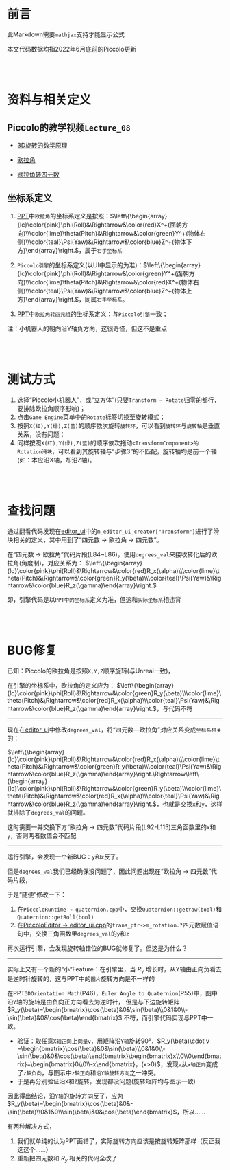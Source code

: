 # 前言
此Markdown需要`mathjax`支持才能显示公式

本文代码数据均指2022年6月底前的Piccolo更新

<br/><br/>

# 资料与相关定义
## Piccolo的教学视频`Lecture_08`

- [3D旋转的数学原理](https://www.bilibili.com/video/BV1jr4y1t7WR/?spm_id_from=333.788&vd_source=23c9b65234255c26883eb1b9d4d9745a&t=2907.0)

- [欧拉角](https://www.bilibili.com/video/BV1jr4y1t7WR/?spm_id_from=333.788&vd_source=23c9b65234255c26883eb1b9d4d9745a&t=3133.0)

- [欧拉角转四元数](https://www.bilibili.com/video/BV1jr4y1t7WR/?spm_id_from=333.788&vd_source=23c9b65234255c26883eb1b9d4d9745a&t=4014.7)

## 坐标系定义

1. [PPT](https://games-1312234642.cos.ap-guangzhou.myqcloud.com/course/GAMES104/GAMES104_Lecture08.pdf)中`欧拉角`的坐标系定义是按照：$\left\{\begin{array}{lc}\color{pink}\phi(Roll)&\Rightarrow&\color{red}X^+(面朝方向)\\\color{lime}\theta(Pitch)&\Rightarrow&\color{green}Y^+(物体右侧)\\\color{teal}\Psi(Yaw)&\Rightarrow&\color{blue}Z^+(物体下方)\end{array}\right.$，属于`右手坐标系`

2. `Piccolo引擎`的坐标系定义(以UI中显示的为准)：$\left\{\begin{array}{lc}\color{pink}\phi(Roll)&\Rightarrow&\color{green}Y^+(面朝方向)\\\color{lime}\theta(Pitch)&\Rightarrow&\color{red}X^+(物体右侧)\\\color{teal}\Psi(Yaw)&\Rightarrow&\color{blue}Z^+(物体上方)\end{array}\right.$，同属`右手坐标系`。

3. [PPT](https://games-1312234642.cos.ap-guangzhou.myqcloud.com/course/GAMES104/GAMES104_Lecture08.pdf)中`欧拉角转四元组`的坐标系定义：与`Piccolo引擎`一致；

注：小机器人的朝向沿Y轴负方向，这很奇怪，但这不是重点

<br/><br/>

# 测试方式
1. 选择“Piccolo小机器人”，或“立方体”(只要`Transform → Rotate`归零的都行，要排除欧拉角顺序影响)；
2. 点击`Game Engine`菜单中的`Rotate`标签切换至旋转模式；
3. 按照`X(红),Y(绿),Z(蓝)`的顺序依次旋转`旋转环`，可以看到`旋转环`与`旋转轴`是垂直关系，没有问题；
4. 同样按照`X(红),Y(绿),Z(蓝)`的顺序依次拖动`<TransformComponent>的Rotation滑块`，可以看到其旋转轴与“步骤3”的不匹配，旋转轴均是前一个轴(如：本应沿X轴，却沿Z轴)。

<br/><br/>

# 查找问题
通过翻看代码发现在[editor_ui](https://github.com/BoomingTech/Piccolo/blob/64c422eff6cba7af7292f567f6bdef3d83d1e55b/engine/source/editor/source/editor_ui.cpp#L84-L115)中的`m_editor_ui_creator["Transform"]`进行了滑块相关的定义，其中用到了“四元数 → 欧拉角 → 四元数”。

在“四元数 → 欧拉角”代码片段(L84~L86)，使用`degrees_val`来接收转化后的欧拉角(角度制)，对应关系为：
$\left\{\begin{array}{lc}\color{pink}\phi(Roll)&\Rightarrow&\color{red}R_x(\alpha)\\\color{lime}\theta(Pitch)&\Rightarrow&\color{green}R_y(\beta)\\\color{teal}\Psi(Yaw)&\Rightarrow&\color{blue}R_z(\gamma)\end{array}\right.$

即，引擎代码是以`PPT中的坐标系`定义为准，但这和`实际坐标系`相违背


<br/><br/>

# BUG修复

已知：Piccolo的欧拉角是按照`X,Y,Z`顺序旋转(与Unreal一致)，

在引擎的坐标系中，欧拉角的定义应为：
$\left\{\begin{array}{lc}\color{pink}\phi(Roll)&\Rightarrow&\color{green}R_y(\beta)\\\color{lime}\theta(Pitch)&\Rightarrow&\color{red}R_x(\alpha)\\\color{teal}\Psi(Yaw)&\Rightarrow&\color{blue}R_z(\gamma)\end{array}\right.$，与代码不符

<hr>

现在在[editor_ui](https://github.com/BoomingTech/Piccolo/blob/64c422eff6cba7af7292f567f6bdef3d83d1e55b/engine/source/editor/source/editor_ui.cpp#L84-L115)中修改`degrees_val`，将“四元数—欧拉角”对应关系变成`坐标系相关`的：

$\left\{\begin{array}{lc}\color{pink}\phi(Roll)&\Rightarrow&\color{red}R_x(\alpha)\\\color{lime}\theta(Pitch)&\Rightarrow&\color{green}R_y(\beta)\\\color{teal}\Psi(Yaw)&\Rightarrow&\color{blue}R_z(\gamma)\end{array}\right.\Rightarrow\left\{\begin{array}{lc}\color{pink}\phi(Roll)&\Rightarrow&\color{green}R_y(\beta)\\\color{lime}\theta(Pitch)&\Rightarrow&\color{red}R_x(\alpha)\\\color{teal}\Psi(Yaw)&\Rightarrow&\color{blue}R_z(\gamma)\end{array}\right.$，也就是交换`x`和`y`，这样就排除了`degrees_val`的问题。

这时需要一并交换下方“欧拉角 → 四元数”代码片段(L92-L115)三角函数里的`x`和`y`，否则两者数值会不匹配

<hr>

运行引擎，会发现一个新BUG：`y`和`z`反了。

但是`degrees_val`我们已经确保没问题了，因此问题出现在“欧拉角 → 四元数”代码片段，

于是“随便”修改一下：

1. 在`PiccoloRuntime → quaternion.cpp`中，交换`Quaternion::getYaw(bool)`和`Quaternion::getRoll(bool)`
2. 在[PiccoloEditor → editor_ui.cpp](https://github.com/BoomingTech/Piccolo/blob/64c422eff6cba7af7292f567f6bdef3d83d1e55b/engine/source/editor/source/editor_ui.cpp#L84-L115)的`trans_ptr->m_rotation.?`四元数赋值语句中，交换三角函数里`degrees_val`的`y`和`z`

再次运行引擎，会发现旋转轴错位的BUG就修复了。但这是为什么？

<hr>

实际上又有一个新的“小”Feature：在引擎里，当 $R_y$ 增长时，从Y轴由正向负看去是逆时针旋转的，这与PPT中的`图片`旋转方向是不一样的

在PPT`3DOrientation Math`(P46)，`Euler Angle to Quaternion`(P55)中，图中沿`Y`轴的旋转是由负向正方向看去为逆时针，
但是与下边旋转矩阵 $R_y(\beta)=\begin{bmatrix}\cos(\beta)&0&\sin(\beta)\\0&1&0\\-\sin(\beta)&0&\cos(\beta)\end{bmatrix}$ 不符，而引擎代码实现与PPT中一致。
- 验证：取任意`X轴正向`上`向量v`，用矩阵沿`Y轴`旋转90°，$R_y(\beta)\cdot v =\begin{bmatrix}\cos(\beta)&0&\sin(\beta)\\0&1&0\\-\sin(\beta)&0&\cos(\beta)\end{bmatrix}\begin{bmatrix}x\\0\\0\end{bmatrix}=\begin{bmatrix}0\\0\\-x\end{bmatrix}，(x>0)$，发现`v`从`x轴正向`变成了`z轴负向`，与图示中`z轴正向`和`沿Y轴旋转方向`之一冲突。
- 于是再分别验证沿`X`和`Z`旋转，发现都没问题(旋转矩阵均与图示一致)

因此得出结论，沿`Y轴`的旋转方向反了，应为$R_y(\beta)=\begin{bmatrix}\cos(\beta)&0&-\sin(\beta)\\0&1&0\\\sin(\beta)&0&\cos(\beta)\end{bmatrix}$，所以……

有两种解决方式，
1. 我们就单纯的认为PPT画错了，实际旋转方向应该是按旋转矩阵那样（反正我选这个……）
2. 重新把四元数和 $R_y$ 相关的代码全改了
